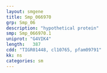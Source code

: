 ```yaml
---
layout: smgene
title: Smp_066970
grp: Smp_06
description: "hypothetical protein"
smp: Smp_066970.1
uniprot: "G4VIK4"
length:   387
cdd: "TIGR01448, cl10765, pfam09791"
kk: ns
categories: sm
---
```

